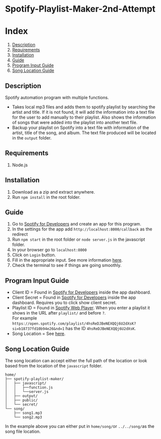 # Spotify-Playlist-Maker-2nd-Attempt

# Index
1. [Description](#description)
1. [Requirements](#requirements)
1. [Installation](#installation)
1. [Guide](#guide)
1. [Program Input Guide](#program_input_guide)
1. [Song Location Guide](#song_location_guide)

<a name="description"></a>
## Description
Spotify automation program with multiple functions.  
* Takes local mp3 files and adds them to spotify playlist by searching the artist and title. If it is not found, it will add the information into a text file for the user to add manually to their playlist. Also shows the information of songs that were added into the playlist into another text file.  
* Backup your playlist on Spotify into a text file with information of the artist, title of the song, and album. The text file produced will be located in the `output` folder.

<a name="requirements"></a>
## Requirements
1. Node.js

<a name="installation"></a>
## Installation
1. Download as a zip and extract anywhere.
2. Run `npm install` in the root folder.

<a name="guide"></a>
## Guide
1. Go to [Spotify for Developers](https://developer.spotify.com/dashboard/) and create an app for this program.
1. In the settings for the app add `http://localhost:8000/callback` as the redirect 
1. Run `npm start` in the root folder or `node server.js` in the javascript folder.
1. In your browser go to `localhost:8000`
1. Click on `Login` button.
1. Fill in the appropriate input. See more information [here](#program_input_guide).
1. Check the terminal to see if things are going smoothly.

<a name="program_input_guide"></a>
## Program Input Guide
* Client ID = Found in [Spotify for Developers](https://developer.spotify.com/dashboard/) inside the app dashboard.  
* Client Secret = Found in [Spotify for Developers](https://developer.spotify.com/dashboard/) inside the app dashboard. Requires you to click show client secret. 
* Playlist ID = Found in [Spotify Web Player](https://open.spotify.com/). When you enter a playlist it shows in the URL after `playlist/` and before `?`.  
For example `https://open.spotify.com/playlist/4hsReDJBeNEXQQj6U2dXsK?si=b18737fd10b94e26&nd=1` has the ID `4hsReDJBeNEXQQj6U2dXsK`.
* Song Location = See [here](#song_location_guide).

<a name="song_location_guide"></a>
## Song Location Guide
The song location can accept either the full path of the location or look based from the location of the `javascript` folder.
```
home/  
├── spotify-playlist-maker/  
│   ├── javascript/  
│   │   ├──function.js  
│   │   └──server.js  
│   ├── output/  
│   ├── public/  
│   └── secret/  
└── song/  
    ├── song1.mp3  
    └── song2.mp3  
```

In the example above you can either put in `home/song/`or `../../song/`as the song file location.
